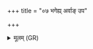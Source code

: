 +++
title = "०७ भगेह्य् अर्वाङ् उप"

+++
<details><summary>मूलम् (GR)</summary>

+++(PSK 20.48.7)+++भगेह्य् अर्वाङ् उप माम् इह त्वं  
मदो नामासि मयि मादयामुम् ।  
सुरा त एकम् अभवज् जनित्रम्  
अग्नेर् अधि जातो ऽसि ब्रह्मणा तेजसा च ॥
</details>